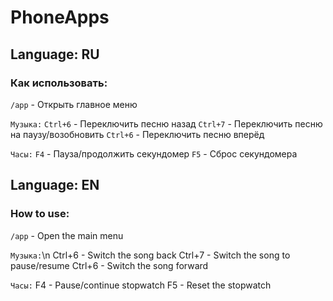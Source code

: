# PhoneApps
## Language: RU
### Как использовать:
```/app``` - Открыть главное меню

```Музыка:```
``Ctrl+6`` - Переключить песню назад
``Ctrl+7`` - Переключить песню на паузу/возобновить
``Ctrl+6`` - Переключить песню вперёд

```Часы:```
``F4`` - Пауза/продолжить секундомер
``F5`` - Сброс секундомера

## Language: EN
### How to use:
```/app``` - Open the main menu 

```Музыка:```\n
Ctrl+6 - Switch the song back
Ctrl+7 - Switch the song to pause/resume
Ctrl+6 - Switch the song forward

``Часы:`` 
F4 - Pause/continue stopwatch
F5 - Reset the stopwatch
